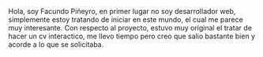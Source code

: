 Hola, soy Facundo Piñeyro, en primer lugar no soy desarrollador web, simplemente estoy tratando de iniciar en este mundo, el cual me parece muy interesante.
Con respecto al proyecto, estuvo muy original el tratar de hacer un cv interactico, me llevo tiempo pero creo que salio bastante bien y acorde a lo que se solicitaba.